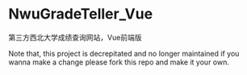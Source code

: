 # NwuGradeTeller_Vue
第三方西北大学成绩查询网站，Vue前端版

Note that, this project is decrepitated and no longer maintained if you wanna make a change please fork this repo and make it your own.
